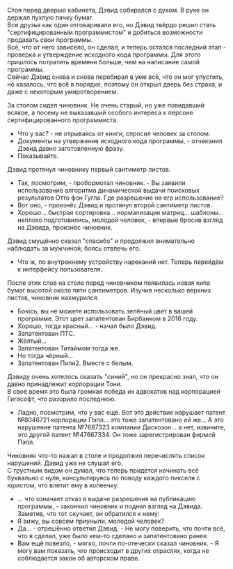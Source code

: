 Стоя перед дверью кабинета, Дэвид собирался с духом. В руке он держал пухлую пачку бумаг.  
Все друзья как один отговаривали его, но Дэвид твёрдо решил стать "сертифицированным программистом" и добиться возможности продавать свои программы.  
Всё, что от него зависело, он сделал, и теперь остался последний этап - проверка и утверждение исходного кода программы. Для этого пришлось потратить времени больше, чем на написание самой программы.  
Сейчас Дэвид снова и снова перебирал в уме всё, что он мог упустить, но казалось, что всё в порядке, поэтому он открыл дверь без страха, и даже с некоторым умиротворением.

За столом сидел чиновник. Не очень старый, но уже повидавший всякое, а посему не выказавший особого интереса к персоне сертифицированного программиста.
- Что у вас? - не отрываясь от книги, спросил человек за столом.
- Документы на утвержение исходного кода программы, - отчеканил Дэвид давно заготовленную фразу.
- Показывайте.

Дэвид протянул чиновнику первый сантиметр листов.
- Так, посмотрим, - пробормотал чиновник. - Вы заявили использование алгоритма динамической выдачи поисковых результатов Отто фон Гугла. Где разрешение на его использование?  
- Вот оно, - произнёс Дэвид и протянул второй сантиметр листов.  
- Хорошо... быстрая сортировка... нормализация матриц... шаблоны... неплохо подготовились, молодой человек, - впервые бросив взгляд на Дэвида, произнёс чиновник.

Дэвид смущённо сказал "спасибо" и продолжил внимательно наблюдать за мужчиной, боясь отвлечь его.
- Что ж, по внутреннему устройству нареканий нет. Теперь перейдём к интерфейсу пользователя.

После этих слов на столе перед чиновником появилась новая кипа бумаг высотой около пяти сантиметров.
Изучив несколько верхних листов, чиновник нахмурился.
- Боюсь, вы не можете использовать зелёный цвет в вашей программе. Этот цвет запатентован Бирбанком в 2016 году.
- Хорошо, тогда красный... - начал было Дэвид.
- Запатентован ПТС.
- Жёлтый...
- Запатентован Титаймом тогда же.
- Но тогда чёрный...
- Запатентован Пили2. Вместе с белым.

Дэвиду очень хотелось сказать "синий", но он прекрасно знал, что он давно принадлежит корпорации Тони.  
В своё время это была громкая победа их адвокатов над корпорацией Гигасофт, что разорило последнюю.

- Ладно, посмотрим, что у вас ещё. Вот это действие нарушает патент №8046721 корпорации Пэпл... это тоже запатентовано ей же... А это нарушение патента №7687323 компании Дискозон... а нет, извините, это другой патент №47667334. Он тоже зарегистрирован фирмой Пэпл.

Чиновник что-то нажал в столе и продолжил перечислять список нарушений. Дэвид уже не слушал его.  
С грустным видом он думал, что теперь придётся начинать всё буквально с нуля, консультируясь по поводу каждого пикселя с юристом, что влетит ему в копеечку.

- ... что означает отказ в выдаче разрешения на публикацию программы, - закончил чиновник и поднял взгляд на Дэвида.
Заметив, что тот скучает, он обратился к нему:
- Я вижу, вы совсем приуныли, молодой человек?
- Да... - отрешённо ответил Дэвид. - Не могу поверить, что почти всё, что я сделал, уже было кем-то сделано и запатентовано ранее.
- Вам ещё повезло, - мягко, почти по-отечески сказал чиновник. - Я могу вам показать, что происходит в других отраслях, когда не соблюдается закон об авторском праве.
